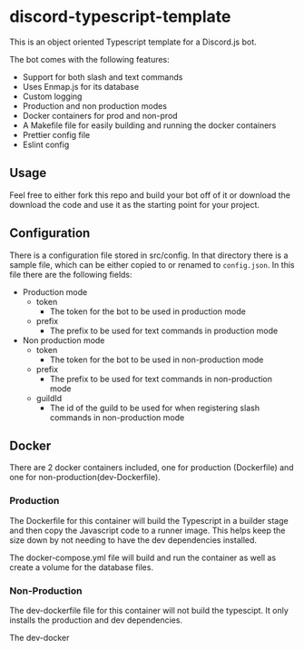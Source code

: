 # discord-typescript-template

This is an object oriented Typescript template for a Discord.js bot.

The bot comes with the following features:

- Support for both slash and text commands
- Uses Enmap.js for its database
- Custom logging
- Production and non production modes
- Docker containers for prod and non-prod
- A Makefile file for easily building and running the docker containers
- Prettier config file
- Eslint config

## Usage

Feel free to either fork this repo and build your bot off of it or download the download the code and use it as the starting point for your project.

## Configuration

There is a configuration file stored in src/config. In that directory there is a sample file, which can be either copied to or renamed to `config.json`. In this file there are the following fields:

- Production mode
  - token
    - The token for the bot to be used in production mode
  - prefix
    - The prefix to be used for text commands in production mode
- Non production mode
  - token
    - The token for the bot to be used in non-production mode
  - prefix
    - The prefix to be used for text commands in non-production mode
  - guildId
    - The id of the guild to be used for when registering slash commands in non-production mode

## Docker

There are 2 docker containers included, one for production (Dockerfile) and one for non-production(dev-Dockerfile).

### Production

The Dockerfile for this container will build the Typescript in a builder stage and then copy the Javascript code to a runner image. This helps keep the size down by not needing to have the dev dependencies installed.

The docker-compose.yml file will build and run the container as well as create a volume for the database files.

### Non-Production

The dev-dockerfile file for this container will not build the typescipt. It only installs the production and dev dependencies.

The dev-docker